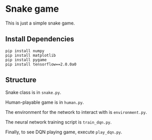 # Snake game

This is just a simple snake game.

## Install Dependencies

```
pip install numpy
pip install matplotlib
pip install pygame
pip install tensorflow==2.0.0a0
```

## Structure

Snake class is in `snake.py`.

Human-playable game is in `human.py`.

The environment for the network to interact with is `environment.py`.

The neural network training script is `train_dqn.py`.

Finally, to see DQN playing game, execute `play_dqn.py`.
